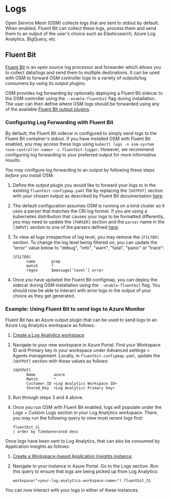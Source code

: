 # Logs
Open Service Mesh (OSM) collects logs that are sent to stdout by default. When enabled, Fluent Bit can collect these logs, process them and send them to an output of the user's choice such as Elasticsearch, Azure Log Analytics, BigQuery, etc.


## Fluent Bit
[Fluent Bit](https://fluentbit.io/) is an open source log processor and forwarder which allows you to collect data/logs and send them to multiple destinations. It can be used with OSM to forward OSM controller logs to a variety of outputs/log consumers by using its output plugins.

OSM provides log forwarding by optionally deploying a Fluent Bit sidecar to the OSM controller using the `--enable-fluentbit` flag during installation. The user can then define where OSM logs should be forwarded using any of the available [Fluent Bit output plugins](https://docs.fluentbit.io/manual/v/1.4/pipeline/outputs).

### Configuring Log Forwarding with Fluent Bit
By default, the Fluent Bit sidecar is configured to simply send logs to the Fluent Bit container's stdout. If you have installed OSM with Fluent Bit enabled, you may access these logs using `kubectl logs -n osm-system <osm-controller-name> -c fluentbit-logger`. However, we recommend configuring log forwarding to your preferred output for more informative results.

You may configure log forwarding to an output by following these steps _before_ you install OSM.

1. Define the output plugin you would like to forward your logs to in the existing `fluentbit-configmap.yaml` file by replacing the `[OUTPUT]` section with your chosen output as described by Fluent Bit documentation [here](https://docs.fluentbit.io/manual/v/1.4/pipeline/outputs).

2. The default configuration assumes OSM is running on a kind cluster so it uses a parser that matches the CRI log format. If you are using a kubernetes distribution that causes your logs to be formatted differently, you may need to update the `[PARSER]` section and the `parser` name in the `[INPUT]` section to one of the parsers defined [here](https://github.com/fluent/fluent-bit/blob/master/conf/parsers.conf).

3. To view all logs irrespective of log level, you may remove the `[FILTER]` section. To change the log level being filtered on, you can update the "error" value below to "debug", "info", "warn", "fatal", "panic" or "trace":
   ```    
   [FILTER]
         name       grep
         match      *
         regex      $message['level'] error
   ```

4. Once you have updated the Fluent Bit configmap, you can deploy the sidecar during OSM installation using the `--enable-fluentbit` flag. You should now be able to interact with error logs in the output of your choice as they get generated.

### Example: Using Fluent Bit to send logs to Azure Monitor
Fluent Bit has an Azure output plugin that can be used to send logs to an Azure Log Analytics workspace as follows:
1. [Create a Log Analytics workspace](https://docs.microsoft.com/en-us/azure/azure-monitor/learn/quick-create-workspace)

2. Navigate to your new workspace in Azure Portal. Find your Workspace ID and Primary key in your workspace under Advanced settings > Agents management. Locally, in `fluentbit-configmap.yaml`, update the `[OUTPUT]` section with those values as follows:
   ```
   [OUTPUT]
         Name        azure
         Match       *
         Customer_ID <Log Analytics Workspace ID>
         Shared_Key  <Log Analytics Primary key> 
   ```

3. Run through steps 3 and 4 above. 

4. Once you run OSM with Fluent Bit enabled, logs will populate under the Logs > Custom Logs section in your Log Analytics workspace. There, you may run the following query to view most recent logs first:
    ```
    fluentbit_CL
    | order by TimeGenerated desc
    ```

Once logs have been sent to Log Analytics, that can also be consumed by Application Insights as follows:
1. [Create a Workspace-based Application Insights instance](https://docs.microsoft.com/en-us/azure/azure-monitor/app/create-workspace-resource).

2. Navigate to your instance in Azure Portal. Go to the Logs section. Run this query to ensure that logs are being picked up from Log Analytics:
    ```
    workspace("<your-log-analytics-workspace-name>").fluentbit_CL
    ```

You can now interact with your logs in either of these instances.


